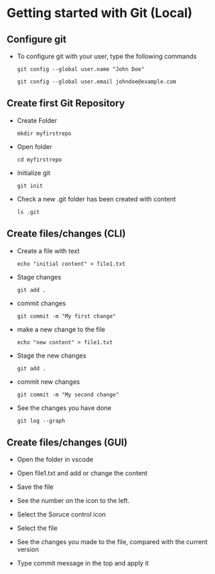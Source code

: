 # Getting started with Git (Local)


## Configure git
- To configure git with your user, type the following commands

    `git config --global user.name "John Doe"`
    
    `git config --global user.email johndoe@example.com`


## Create first Git Repository

- Create Folder

    `mkdir myfirstrepo`

- Open folder

    `cd myfirstrepo`

- Initialize git

    `git init`

- Check a new .git folder has been created with content

    `ls .git`


## Create files/changes (CLI)

- Create a file with text

    `echo "initial content" > file1.txt`

- Stage changes

    `git add .`

- commit changes

    `git commit -m "My first change"`

- make a new change to the file

    `echo "new content" > file1.txt`

- Stage the new changes

    `git add .`

- commit new changes

    `git commit -m "My second change"`

- See the changes you have done

    `git log --graph`



## Create files/changes (GUI)

- Open the folder in vscode

- Open file1.txt and add or change the content
- Save the file

- See the number on the icon to the left.

- Select the Soruce control icon

- Select the file
- See the changes you made to the file, compared with the current version

- Type commit message in the top and apply it
